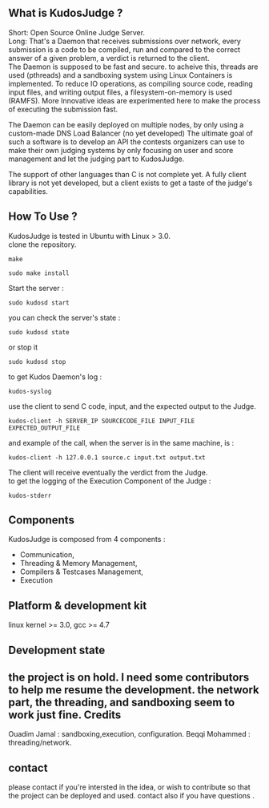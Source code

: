 
What is KudosJudge ?
--------------------------------
Short: Open Source Online Judge Server.  
Long: That's a Daemon that receives submissions over network, every submission is a code to be compiled, run and compared to the correct answer of a given problem, a verdict is returned to the client.  
The Daemon is supposed to be fast and secure. to acheive this, threads are used (pthreads) and a sandboxing system using Linux Containers is implemented. To reduce IO operations, as compiling source code, reading input files, and writing output files, a filesystem-on-memory is used (RAMFS). More Innovative ideas are experimented here to make the process of executing the submission fast.

The Daemon can be easily deployed on multiple nodes, by only using a custom-made DNS Load Balancer (no yet developed)
The ultimate goal of such a software is to develop an API the contests organizers can use to make their own judging systems by only focusing on user and score management and let the judging part to KudosJudge.

The support of other languages than C is not complete yet.
A fully client library is not yet developed, but a client exists to get a taste of the judge's capabilities.

How To Use ?
------------------------------
KudosJudge is tested in Ubuntu with Linux > 3.0.  
clone the repository.
```
make
```
```
sudo make install
```

Start the server :
```
sudo kudosd start
```
you can check the server's state :
```
sudo kudosd state
```
or stop it
```
sudo kudosd stop
```
to get Kudos Daemon's log :
```
kudos-syslog
```
use the client to send C code, input, and the expected output to the Judge.
```
kudos-client -h SERVER_IP SOURCECODE_FILE INPUT_FILE EXPECTED_OUTPUT_FILE
```
and example of the call, when the server is in the same machine, is :
```
kudos-client -h 127.0.0.1 source.c input.txt output.txt
```
The client will receive eventually the verdict from the Judge.  
to get the logging of the Execution Component of the Judge :
```
kudos-stderr
```

Components
---------------------
KudosJudge is composed from 4 components : 
- Communication, 
- Threading & Memory Management,
- Compilers & Testcases Management,
- Execution


Platform & development kit
----------------------------
linux kernel >= 3.0, gcc >= 4.7

Development state
--------------------------
the project is on hold. I need some contributors to help me resume the development. 
the network part, the threading, and sandboxing seem to work just fine.
Credits 
----------------------------
Ouadim Jamal           : sandboxing,execution, configuration.
Beqqi Mohammed         : threading/network.

contact
------------------------------
please contact if you're intersted in the idea, or wish to contribute so that the project can be deployed and used. 
contact also if you have questions .
